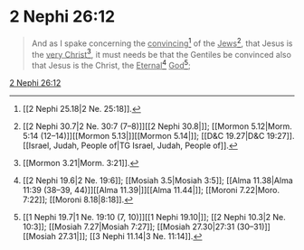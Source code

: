 # 2 Nephi 26:12

> And as I spake concerning the <u>convincing</u>[^a] of the <u>Jews</u>[^b], that Jesus is the <u>very Christ</u>[^c], it must needs be that the Gentiles be convinced also that Jesus is the Christ, the <u>Eternal</u>[^d] <u>God</u>[^e];

[2 Nephi 26:12](https://www.churchofjesuschrist.org/study/scriptures/bofm/2-ne/26?lang=eng&id=p12#p12)


[^a]: [[2 Nephi 25.18|2 Ne. 25:18]].  
[^b]: [[2 Nephi 30.7|2 Ne. 30:7 (7–8)]][[2 Nephi 30.8|]]; [[Mormon 5.12|Morm. 5:14 (12–14)]][[Mormon 5.13|]][[Mormon 5.14|]]; [[D&C 19.27|D&C 19:27]]. [[Israel, Judah, People of|TG Israel, Judah, People of]].  
[^c]: [[Mormon 3.21|Morm. 3:21]].  
[^d]: [[2 Nephi 19.6|2 Ne. 19:6]]; [[Mosiah 3.5|Mosiah 3:5]]; [[Alma 11.38|Alma 11:39 (38–39, 44)]][[Alma 11.39|]][[Alma 11.44|]]; [[Moroni 7.22|Moro. 7:22]]; [[Moroni 8.18|8:18]].  
[^e]: [[1 Nephi 19.7|1 Ne. 19:10 (7, 10)]][[1 Nephi 19.10|]]; [[2 Nephi 10.3|2 Ne. 10:3]]; [[Mosiah 7.27|Mosiah 7:27]]; [[Mosiah 27.30|27:31 (30–31)]][[Mosiah 27.31|]]; [[3 Nephi 11.14|3 Ne. 11:14]].  
